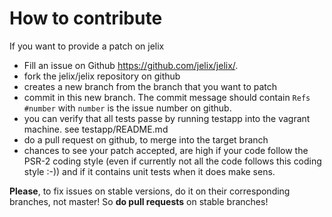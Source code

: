 How to contribute
=================

If you want to provide a patch on jelix

- Fill an issue on Github https://github.com/jelix/jelix/.
- fork the jelix/jelix repository on github
- creates a new branch from the branch that you want to patch
- commit in this new branch. The commit message should contain `Refs #number` with
  `number` is the issue number on github.
- you can verify that all tests passe by running testapp into the vagrant machine.
  see testapp/README.md
- do a pull request on github, to merge into the target branch
- chances to see your patch accepted, are high if your code follow the PSR-2 coding style
  (even if currently not all the code follows this coding style :-)) and if it contains
  unit tests when it does make sens.


**Please**, to fix issues on stable versions, do it on their corresponding branches,
not master! So **do pull requests** on stable branches!
